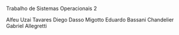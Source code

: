 Trabalho de Sistemas Operacionais 2

Alfeu Uzai Tavares
Diego Dasso Migotto
Eduardo Bassani Chandelier
Gabriel Allegretti


